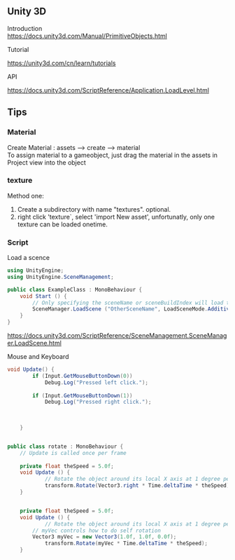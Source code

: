 
## Unity 3D

Introduction <br>
https://docs.unity3d.com/Manual/PrimitiveObjects.html

Tutorial <br>

https://unity3d.com/cn/learn/tutorials

API<br>

https://docs.unity3d.com/ScriptReference/Application.LoadLevel.html


## Tips
### Material 

Create Material : assets --> create --> material <br>
To assign material to a gameobject, just drag the material in the assets in Project view into the object

### texture 
Method one: <Br>
   1. Create a subdirectory with name "textures". optional. 
   2. right click 'texture`, select 'import New asset', unfortunatly, only one texture can be loaded onetime. 

### Script

Load a scence 
```c#
using UnityEngine;
using UnityEngine.SceneManagement;

public class ExampleClass : MonoBehaviour {
    void Start () {
        // Only specifying the sceneName or sceneBuildIndex will load the scene with the Single mode
        SceneManager.LoadScene ("OtherSceneName", LoadSceneMode.Additive);
    }
}
```
https://docs.unity3d.com/ScriptReference/SceneManagement.SceneManager.LoadScene.html


Mouse and Keyboard

```c#
void Update() {
        if (Input.GetMouseButtonDown(0))
            Debug.Log("Pressed left click.");
        
        if (Input.GetMouseButtonDown(1))
            Debug.Log("Pressed right click.");
        

        
    }
```


```c#

public class rotate : MonoBehaviour {
	// Update is called once per frame
	
	private float theSpeed = 5.0f;
	void Update () {
        	// Rotate the object around its local X axis at 1 degree per second
        	transform.Rotate(Vector3.right * Time.deltaTime * theSpeed);
	}

```

```c#

	private float theSpeed = 5.0f;
	void Update () {
        	// Rotate the object around its local X axis at 1 degree per second
		// myVec controls how to do self rotation
		Vector3 myVec = new Vector3(1.0f, 1.0f, 0.0f);
        	transform.Rotate(myVec * Time.deltaTime * theSpeed);
	}
```

